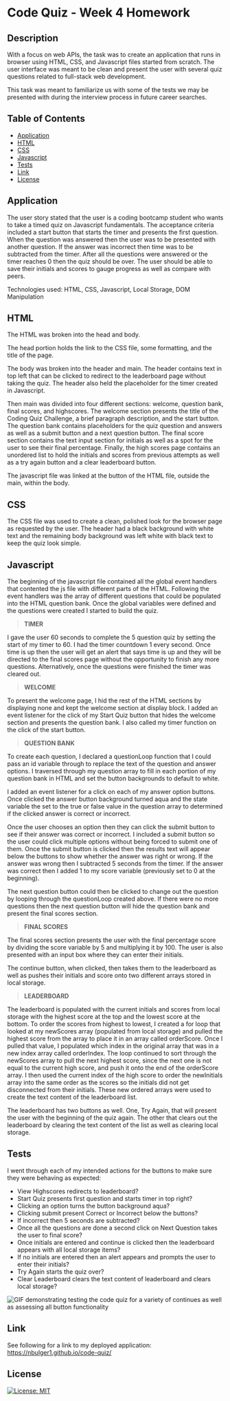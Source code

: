 # Code Quiz - Week 4 Homework

## Description

With a focus on web APIs, the task was to create an application that runs in browser using HTML, CSS, and Javascript files started from scratch. The user interface was meant to be clean and present the user with several quiz questions related to full-stack web development. 

This task was meant to familiarize us with some of the tests we may be presented with during the interview process in future career searches. 

## Table of Contents
- [Application](#Application)
- [HTML](#html)
- [CSS](#css)
- [Javascript](#javascript)
- [Tests](#tests)
- [Link](#link)
- [License](#license)

## Application 

The user story stated that the user is a coding bootcamp student who wants to take a timed quiz on Javascript fundamentals. The acceptance criteria included a start button that starts the timer and presents the first question. When the question was answered then the user was to be presented with another question. If the answer was incorrect then time was to be subtracted from the timer. After all the questions were answered or the timer reaches 0 then the quiz should be over. The user should be able to save their initials and scores to gauge progress as well as compare with peers. 

Technologies used: HTML, CSS, Javascript, Local Storage, DOM Manipulation

## HTML

The HTML was broken into the head and body. 

The head portion holds the link to the CSS file, some formatting, and the title of the page.

The body was broken into the header and main. The header contains text in top left that can be clicked to redirect to the leaderboard page without taking the quiz. The header also held the placeholder for the timer created in Javascript. 

Then main was divided into four different sections: welcome, question bank, final scores, and highscores. The welcome section presents the title of the Coding Quiz Challenge, a brief paragraph description, and the start button. The question bank contains placeholders for the quiz question and answers as well as a submit button and a next question button. The final score section contains the text input section for initials as well as a spot for the user to see their final percentage. Finally, the high scores page contains an unordered list to hold the initials and scores from previous attempts as well as a try again button and a clear leaderboard button. 

The javascript file was linked at the button of the HTML file, outside the main, within the body. 

## CSS

The CSS file was used to create a clean, polished look for the browser page as requested by the user. The header had a black background with white text and the remaining body background was left white with black text to keep the quiz look simple. 

## Javascript

The beginning of the javascript file contained all the global event handlers that contented the js file with different parts of the HTML. Following the event handlers was the array of different questions that could be populated into the HTML question bank. Once the global variables were defined and the questions were created I started to build the quiz. 

> **TIMER**

I gave the user 60 seconds to complete the 5 question quiz by setting the start of my timer to 60. I had the timer countdown 1 every second. Once time is up then the user will get an alert that says time is up and they will be directed to the final scores page without the opportunity to finish any more questions. Alternatively, once the questions were finished the timer was cleared out. 

> **WELCOME**

To present the welcome page, I hid the rest of the HTML sections by displaying none and kept the welcome section at display block. I added an event listener for the click of my Start Quiz button that hides the welcome section and presents the question bank. I also called my timer function on the click of the start button. 

> **QUESTION BANK**

To create each question, I declared a questionLoop function that I could pass an id variable through to replace the text of the question and answer options. I traversed through my question array to fill in each portion of my question bank in HTML and set the button backgrounds to default to white.

I added an event listener for a click on each of my answer option buttons. Once clicked the answer button background turned aqua and the state variable the set to the true or false value in the question array to determined if the clicked answer is correct or incorrect. 

Once the user chooses an option then they can click the submit button to see if their answer was correct or incorrect. I included a submit button so the user could click multiple options without being forced to submit one of them. Once the submit button is clicked then the results text will appear below the buttons to show whether the answer was right or wrong. If the answer was wrong then I subtracted 5 seconds from the timer. If the answer was correct then I added 1 to my score variable (previously set to 0 at the beginning).

The next question button could then be clicked to change out the question by looping through the questionLoop created above. If there were no more questions then the next question button will hide the question bank and present the final scores section. 

> **FINAL SCORES**

The final scores section presents the user with the final percentage score by dividing the score variable by 5 and multiplying it by 100. The user is also presented with an input box where they can enter their initials. 

The continue button, when clicked, then takes them to the leaderboard as well as pushes their initials and score onto two different arrays stored in local storage. 

> **LEADERBOARD**

The leaderboard is populated with the current initials and scores from local storage with the highest score at the top and the lowest score at the bottom. To order the scores from highest to lowest, I created a for loop that looked at my newScores array (populated from local storage) and pulled the highest score from the array to place it in an array called orderScore. Once I pulled that value, I populated which index in the original array that was in a new index array called orderIndex. The loop continued to sort through the newScores array to pull the next highest score, since the next one is not equal to the current high score, and push it onto the end of the orderScore array. I then used the current index of the high score to order the newInitials array into the same order as the scores so the initials did not get disconnected from their initials. These new ordered arrays were used to create the text content of the leaderboard list.   

The leaderboard has two buttons as well. One, Try Again, that will present the user with the beginning of the quiz again. The other that clears out the leaderboard by clearing the text content of the list as well as clearing local storage. 

## Tests
I went through each of my intended actions for the buttons to make sure they were behaving as expected:
- View Highscores redirects to leaderboard?
- Start Quiz presents first question and starts timer in top right?
- Clicking an option turns the button background aqua?
- Clicking submit present Correct or Incorrect below the buttons?
- If incorrect then 5 seconds are subtracted?
- Once all the questions are done a second click on Next Question takes the user to final score?
- Once initials are entered and continue is clicked then the leaderboard appears with all local storage items?
- If no initials are entered then an alert appears and prompts the user to enter their initials?
- Try Again starts the quiz over?
- Clear Leaderboard clears the text content of leaderboard and clears local storage?

![GIF demonstrating testing the code quiz for a variety of continues as well as assessing all button functionality](https://github.com/nbulger1/code-quiz/blob/main/assets/images/code_quiz_test_2.gif)

## Link

See following for a link to my deployed application: https://nbulger1.github.io/code-quiz/

## License 

[![License: MIT](https://img.shields.io/badge/License-MIT-yellow.svg)](https://opensource.org/licenses/MIT)
